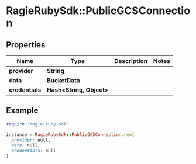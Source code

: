 # RagieRubySdk::PublicGCSConnection

## Properties

| Name | Type | Description | Notes |
| ---- | ---- | ----------- | ----- |
| **provider** | **String** |  |  |
| **data** | [**BucketData**](BucketData.md) |  |  |
| **credentials** | **Hash&lt;String, Object&gt;** |  |  |

## Example

```ruby
require 'ragie-ruby-sdk'

instance = RagieRubySdk::PublicGCSConnection.new(
  provider: null,
  data: null,
  credentials: null
)
```

